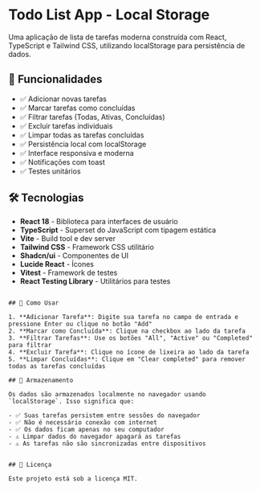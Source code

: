 # Todo List App - Local Storage

Uma aplicação de lista de tarefas moderna construída com React, TypeScript e Tailwind CSS, utilizando localStorage para persistência de dados.

## 🚀 Funcionalidades

- ✅ Adicionar novas tarefas
- ✅ Marcar tarefas como concluídas
- ✅ Filtrar tarefas (Todas, Ativas, Concluídas)
- ✅ Excluir tarefas individuais
- ✅ Limpar todas as tarefas concluídas
- ✅ Persistência local com localStorage
- ✅ Interface responsiva e moderna
- ✅ Notificações com toast
- ✅ Testes unitários

## 🛠️ Tecnologias

- **React 18** - Biblioteca para interfaces de usuário
- **TypeScript** - Superset do JavaScript com tipagem estática
- **Vite** - Build tool e dev server
- **Tailwind CSS** - Framework CSS utilitário
- **Shadcn/ui** - Componentes de UI
- **Lucide React** - Ícones
- **Vitest** - Framework de testes
- **React Testing Library** - Utilitários para testes

```

## 📱 Como Usar

1. **Adicionar Tarefa**: Digite sua tarefa no campo de entrada e pressione Enter ou clique no botão "Add"
2. **Marcar como Concluída**: Clique na checkbox ao lado da tarefa
3. **Filtrar Tarefas**: Use os botões "All", "Active" ou "Completed" para filtrar
4. **Excluir Tarefa**: Clique no ícone de lixeira ao lado da tarefa
5. **Limpar Concluídas**: Clique em "Clear completed" para remover todas as tarefas concluídas

## 💾 Armazenamento

Os dados são armazenados localmente no navegador usando `localStorage`. Isso significa que:

- ✅ Suas tarefas persistem entre sessões do navegador
- ✅ Não é necessário conexão com internet
- ✅ Os dados ficam apenas no seu computador
- ⚠️ Limpar dados do navegador apagará as tarefas
- ⚠️ As tarefas não são sincronizadas entre dispositivos


## 📝 Licença

Este projeto está sob a licença MIT.
```
